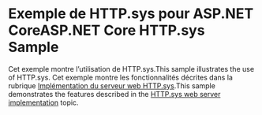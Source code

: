# <a name="aspnet-core-httpsys-sample"></a><span data-ttu-id="457d6-101">Exemple de HTTP.sys pour ASP.NET Core</span><span class="sxs-lookup"><span data-stu-id="457d6-101">ASP.NET Core HTTP.sys Sample</span></span>

<span data-ttu-id="457d6-102">Cet exemple montre l’utilisation de HTTP.sys.</span><span class="sxs-lookup"><span data-stu-id="457d6-102">This sample illustrates the use of HTTP.sys.</span></span> <span data-ttu-id="457d6-103">Cet exemple montre les fonctionnalités décrites dans la rubrique [Implémentation du serveur web HTTP.sys](https://docs.microsoft.com/aspnet/core/fundamentals/servers/httpsys).</span><span class="sxs-lookup"><span data-stu-id="457d6-103">This sample demonstrates the features described in the [HTTP.sys web server implementation](https://docs.microsoft.com/aspnet/core/fundamentals/servers/httpsys) topic.</span></span>
